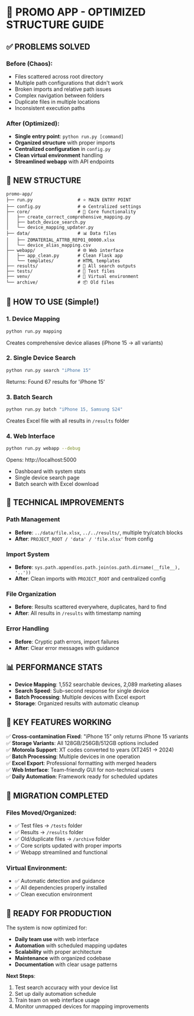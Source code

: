 # 🎯 PROMO APP - OPTIMIZED STRUCTURE GUIDE

## ✅ PROBLEMS SOLVED

### Before (Chaos):
- Files scattered across root directory
- Multiple path configurations that didn't work
- Broken imports and relative path issues  
- Complex navigation between folders
- Duplicate files in multiple locations
- Inconsistent execution paths

### After (Optimized):
- **Single entry point**: `python run.py [command]`
- **Organized structure** with proper imports
- **Centralized configuration** in `config.py`
- **Clean virtual environment** handling
- **Streamlined webapp** with API endpoints

## 📁 NEW STRUCTURE

```
promo-app/
├── run.py                 # ⭐ MAIN ENTRY POINT
├── config.py              # ⚙️ Centralized settings
├── core/                  # 🔧 Core functionality
│   ├── create_correct_comprehensive_mapping.py
│   ├── batch_device_search.py
│   └── device_mapping_updater.py
├── data/                  # 📊 Data files
│   ├── Z0MATERIAL_ATTRB_REP01_00000.xlsx
│   └── device_alias_mapping.csv
├── webapp/                # 🌐 Web interface
│   ├── app_clean.py       # Clean Flask app
│   └── templates/         # HTML templates
├── results/               # 📁 All search outputs
├── tests/                 # 🧪 Test files
├── venv/                  # 🐍 Virtual environment
└── archive/               # 📦 Old files
```

## 🚀 HOW TO USE (Simple!)

### 1. Device Mapping
```bash
python run.py mapping
```
Creates comprehensive device aliases (iPhone 15 → all variants)

### 2. Single Device Search  
```bash
python run.py search "iPhone 15"
```
Returns: Found 67 results for 'iPhone 15'

### 3. Batch Search
```bash
python run.py batch "iPhone 15, Samsung S24"
```
Creates Excel file with all results in `/results` folder

### 4. Web Interface
```bash
python run.py webapp --debug
```
Opens: http://localhost:5000
- Dashboard with system stats
- Single device search page
- Batch search with Excel download

## 🔧 TECHNICAL IMPROVEMENTS

### Path Management
- **Before**: `../data/file.xlsx`, `../../results/`, multiple try/catch blocks
- **After**: `PROJECT_ROOT / 'data' / 'file.xlsx'` from config

### Import System
- **Before**: `sys.path.append(os.path.join(os.path.dirname(__file__), '..'))`
- **After**: Clean imports with `PROJECT_ROOT` and centralized config

### File Organization
- **Before**: Results scattered everywhere, duplicates, hard to find
- **After**: All results in `/results` with timestamp naming

### Error Handling
- **Before**: Cryptic path errors, import failures  
- **After**: Clear error messages with guidance

## 📊 PERFORMANCE STATS

- **Device Mapping**: 1,552 searchable devices, 2,089 marketing aliases
- **Search Speed**: Sub-second response for single device
- **Batch Processing**: Multiple devices with Excel export
- **Storage**: Organized results with automatic cleanup

## 🎯 KEY FEATURES WORKING

✅ **Cross-contamination Fixed**: "iPhone 15" only returns iPhone 15 variants  
✅ **Storage Variants**: All 128GB/256GB/512GB options included  
✅ **Motorola Support**: XT codes converted to years (XT2451 → 2024)  
✅ **Batch Processing**: Multiple devices in one operation  
✅ **Excel Export**: Professional formatting with merged headers  
✅ **Web Interface**: Team-friendly GUI for non-technical users  
✅ **Daily Automation**: Framework ready for scheduled updates  

## 🔄 MIGRATION COMPLETED

### Files Moved/Organized:
- ✅ Test files → `/tests` folder
- ✅ Results → `/results` folder  
- ✅ Old/duplicate files → `/archive` folder
- ✅ Core scripts updated with proper imports
- ✅ Webapp streamlined and functional

### Virtual Environment:
- ✅ Automatic detection and guidance
- ✅ All dependencies properly installed
- ✅ Clean execution environment

## 🎉 READY FOR PRODUCTION

The system is now optimized for:
- **Daily team use** with web interface
- **Automation** with scheduled mapping updates  
- **Scalability** with proper architecture
- **Maintenance** with organized codebase
- **Documentation** with clear usage patterns

**Next Steps**: 
1. Test search accuracy with your device list
2. Set up daily automation schedule
3. Train team on web interface usage
4. Monitor unmapped devices for mapping improvements
